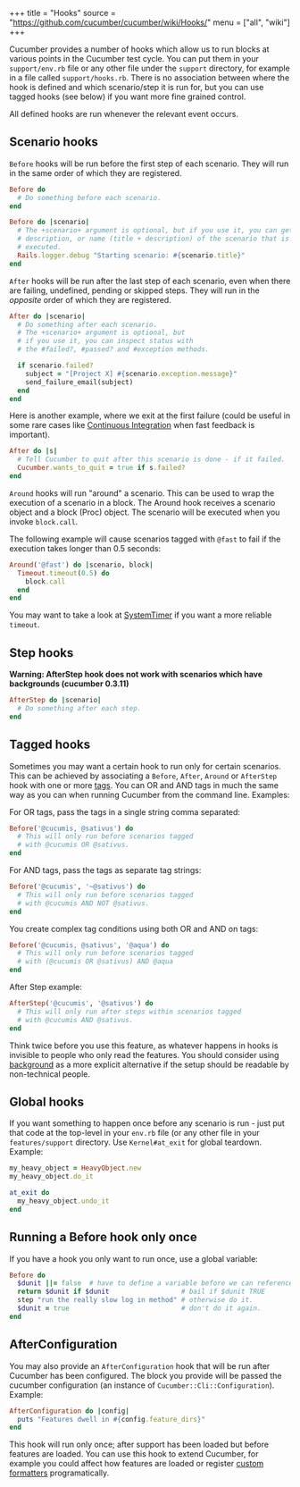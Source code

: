 +++
title = "Hooks"
source = "https://github.com/cucumber/cucumber/wiki/Hooks/"
menu = ["all", "wiki"]
+++

Cucumber provides a number of hooks which allow us to run blocks at various points in the Cucumber test cycle. You can put them in your <code>support/env.rb</code> file or any other file under the <code>support</code> directory, for example in a file called <code>support/hooks.rb</code>. There is no association between where the hook is defined and which scenario/step it is run for, but you can use tagged hooks (see below) if you want more fine grained control.

All defined hooks are run whenever the relevant event occurs.

Scenario hooks
--------------

<code>Before</code> hooks will be run before the first step of each scenario. They will run in the same order of which they are registered.

```ruby
Before do
  # Do something before each scenario.
end
```

```ruby
Before do |scenario|
  # The +scenario+ argument is optional, but if you use it, you can get the title,
  # description, or name (title + description) of the scenario that is about to be
  # executed.
  Rails.logger.debug "Starting scenario: #{scenario.title}"
end
```

<code>After</code> hooks will be run after the last step of each scenario, even when there are failing, undefined, pending or skipped steps. They will run in the *opposite* order of which they are registered.

```ruby
After do |scenario|
  # Do something after each scenario.
  # The +scenario+ argument is optional, but
  # if you use it, you can inspect status with
  # the #failed?, #passed? and #exception methods.

  if scenario.failed?
    subject = "[Project X] #{scenario.exception.message}"
    send_failure_email(subject)
  end
end
```

Here is another example, where we exit at the first failure (could be useful in some rare cases like [Continuous Integration](Continuous-Integration) when fast feedback is important).

```ruby
After do |s| 
  # Tell Cucumber to quit after this scenario is done - if it failed.
  Cucumber.wants_to_quit = true if s.failed?
end
```

<code>Around</code> hooks will run "around" a scenario. This can be used to wrap the execution of a scenario in a block. The Around hook receives a scenario object and a block (Proc) object. The scenario will be executed when you invoke <code>block.call</code>.

The following example will cause scenarios tagged with <code>@fast</code> to fail if the execution takes longer than 0.5 seconds:

```ruby
Around('@fast') do |scenario, block|
  Timeout.timeout(0.5) do
    block.call
  end
end
```

You may want to take a look at [SystemTimer](http://ph7spot.com/musings/system-timer) if you want a more reliable <code>timeout</code>.

Step hooks
----------

**Warning: AfterStep hook does not work with scenarios which have backgrounds (cucumber 0.3.11)**

```ruby
AfterStep do |scenario|
  # Do something after each step.
end
```

Tagged hooks
------------

Sometimes you may want a certain hook to run only for certain scenarios. This can be achieved by associating a <code>Before</code>, <code>After</code>, <code>Around</code> or <code>AfterStep</code> hook with one or more [tags](tags). You can OR and AND tags in much the same way as you can when running Cucumber from the command line. Examples: 

For OR tags, pass the tags in a single string comma separated:

```ruby
Before('@cucumis, @sativus') do
  # This will only run before scenarios tagged
  # with @cucumis OR @sativus.
end
```

For AND tags, pass the tags as separate tag strings:

```ruby
Before('@cucumis', '~@sativus') do
  # This will only run before scenarios tagged
  # with @cucumis AND NOT @sativus.
end
```

You create complex tag conditions using both OR and AND on tags:

```ruby
Before('@cucumis, @sativus', '@aqua') do
  # This will only run before scenarios tagged
  # with (@cucumis OR @sativus) AND @aqua 
end
```

After Step example:

```ruby
AfterStep('@cucumis', '@sativus') do
  # This will only run after steps within scenarios tagged
  # with @cucumis AND @sativus.
end
```

Think twice before you use this feature, as whatever happens in hooks is invisible to people who only read the features. You should consider using [background](background) as a more explicit alternative if the setup should be readable by non-technical people. 

Global hooks
------------

If you want something to happen once before any scenario is run - just put that code at the top-level in your <code>env.rb</code> file (or any other file in your <code>features/support</code> directory. Use <code>Kernel#at_exit</code> for global teardown. Example:

```ruby
my_heavy_object = HeavyObject.new
my_heavy_object.do_it

at_exit do
  my_heavy_object.undo_it
end
```

Running a Before hook only once
-------------------------------

If you have a hook you only want to run once, use a global variable:

```ruby
Before do 
  $dunit ||= false  # have to define a variable before we can reference its value
  return $dunit if $dunit                  # bail if $dunit TRUE
  step "run the really slow log in method" # otherwise do it.
  $dunit = true                            # don't do it again.
end 
```

AfterConfiguration
------------------

You may also provide an <code>AfterConfiguration</code> hook that will be run after Cucumber has been configured. The block you provide will be passed the cucumber configuration (an instance of <code>Cucumber::Cli::Configuration</code>). Example:

```ruby
AfterConfiguration do |config|
  puts "Features dwell in #{config.feature_dirs}"
end
```

This hook will run only once; after support has been loaded but before features are loaded. You can use this hook to extend Cucumber, for example you could affect how features are loaded or register [custom formatters](custom-formatters) programatically.
